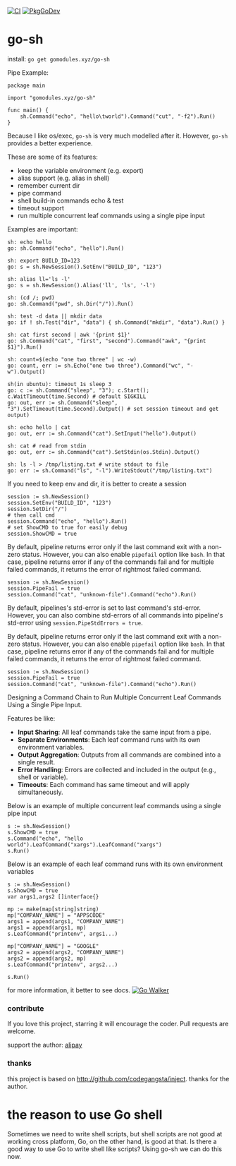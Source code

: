 [![CI](https://github.com/gomodules/go-sh/actions/workflows/ci.yml/badge.svg?branch=master)](https://github.com/gomodules/go-sh/actions/workflows/ci.yml)
[![PkgGoDev](https://pkg.go.dev/badge/gomodules.xyz/go-sh)](https://pkg.go.dev/gomodules.xyz/go-sh)

# go-sh

install: `go get gomodules.xyz/go-sh`

Pipe Example:

	package main

	import "gomodules.xyz/go-sh"

	func main() {
		sh.Command("echo", "hello\tworld").Command("cut", "-f2").Run()
	}

Because I like os/exec, `go-sh` is very much modelled after it. However, `go-sh` provides a better experience.

These are some of its features:

* keep the variable environment (e.g. export)
* alias support (e.g. alias in shell)
* remember current dir
* pipe command
* shell build-in commands echo & test
* timeout support
* run multiple concurrent leaf commands using a single pipe input

Examples are important:

	sh: echo hello
	go: sh.Command("echo", "hello").Run()

	sh: export BUILD_ID=123
	go: s = sh.NewSession().SetEnv("BUILD_ID", "123")

	sh: alias ll='ls -l'
	go: s = sh.NewSession().Alias('ll', 'ls', '-l')

	sh: (cd /; pwd)
	go: sh.Command("pwd", sh.Dir("/")).Run()

	sh: test -d data || mkdir data
	go: if ! sh.Test("dir", "data") { sh.Command("mkdir", "data").Run() }

	sh: cat first second | awk '{print $1}'
	go: sh.Command("cat", "first", "second").Command("awk", "{print $1}").Run()

	sh: count=$(echo "one two three" | wc -w)
	go: count, err := sh.Echo("one two three").Command("wc", "-w").Output()

	sh(in ubuntu): timeout 1s sleep 3
	go: c := sh.Command("sleep", "3"); c.Start(); c.WaitTimeout(time.Second) # default SIGKILL
	go: out, err := sh.Command("sleep", "3").SetTimeout(time.Second).Output() # set session timeout and get output)

	sh: echo hello | cat
	go: out, err := sh.Command("cat").SetInput("hello").Output()

	sh: cat # read from stdin
	go: out, err := sh.Command("cat").SetStdin(os.Stdin).Output()

	sh: ls -l > /tmp/listing.txt # write stdout to file
	go: err := sh.Command("ls", "-l").WriteStdout("/tmp/listing.txt")

If you need to keep env and dir, it is better to create a session

	session := sh.NewSession()
	session.SetEnv("BUILD_ID", "123")
	session.SetDir("/")
	# then call cmd
	session.Command("echo", "hello").Run()
	# set ShowCMD to true for easily debug
	session.ShowCMD = true

By default, pipeline returns error only if the last command exit with a non-zero status. However, you can also enable `pipefail` option like `bash`. In that case, pipeline returns error if any of the commands fail and for multiple failed commands, it returns the error of rightmost failed command.

	session := sh.NewSession()
	session.PipeFail = true
	session.Command("cat", "unknown-file").Command("echo").Run()

By default, pipelines's std-error is set to last command's std-error. However, you can also combine std-errors of all commands into pipeline's std-error using `session.PipeStdErrors = true`.

By default, pipeline returns error only if the last command exit with a non-zero status. However, you can also enable `pipefail` option like `bash`. In that case, pipeline returns error if any of the commands fail and for multiple failed commands, it returns the error of rightmost failed command.

	session := sh.NewSession()
	session.PipeFail = true
	session.Command("cat", "unknown-file").Command("echo").Run()


Designing a Command Chain to Run Multiple Concurrent Leaf Commands Using a Single Pipe Input. 

Features be like:
* **Input Sharing**: All leaf commands take the same input from a pipe.
* **Separate Environments**: Each leaf command runs with its own environment variables.
* **Output Aggregation**: Outputs from all commands are combined into a single result.
* **Error Handling**: Errors are collected and included in the output (e.g., shell or variable).
* **Timeouts**: Each command has same timeout and will apply simultaneously.

Below is an example of multiple concurrent leaf commands using a single pipe input

	s := sh.NewSession()
	s.ShowCMD = true
	s.Command("echo", "hello world").LeafCommand("xargs").LeafCommand("xargs")
	s.Run()

Below is an example of each leaf command runs with its own environment variables
    
    s := sh.NewSession()
	s.ShowCMD = true
	var args1,args2 []interface{}
	
	mp := make(map[string]string)
	mp["COMPANY_NAME"] = "APPSCODE"
	args1 = append(args1, "COMPANY_NAME")
	args1 = append(args1, mp)
	s.LeafCommand("printenv", args1...)

	mp["COMPANY_NAME"] = "GOOGLE"
	args2 = append(args2, "COMPANY_NAME")
	args2 = append(args2, mp)
	s.LeafCommand("printenv", args2...)
	
	s.Run()

for more information, it better to see docs.
[![Go Walker](http://gowalker.org/api/v1/badge)](http://gowalker.org/gomodules.xyz/go-sh)

### contribute
If you love this project, starring it will encourage the coder. Pull requests are welcome.

support the author: [alipay](https://me.alipay.com/goskyblue)

### thanks
this project is based on <http://github.com/codegangsta/inject>. thanks for the author.

# the reason to use Go shell
Sometimes we need to write shell scripts, but shell scripts are not good at working cross platform,  Go, on the other hand, is good at that. Is there a good way to use Go to write shell like scripts? Using go-sh we can do this now.
